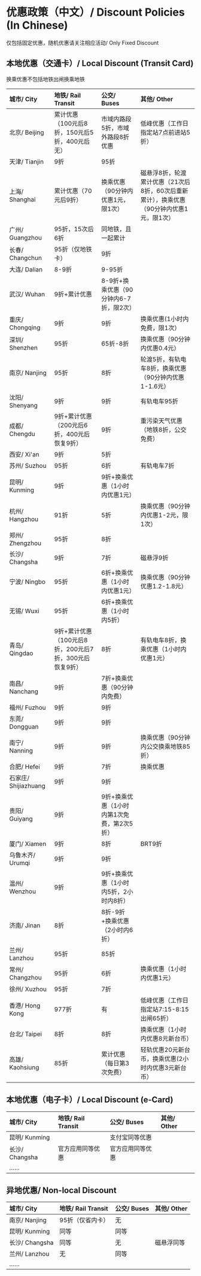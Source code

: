 # 优惠政策（中文）/ Discount Policies (In Chinese)

仅包括固定优惠，随机优惠请关注相应活动/ Only Fixed Discount

## 本地优惠（交通卡）/ Local Discount (Transit Card)

换乘优惠不包括地铁出闸换乘地铁

| 城市/ City | 地铁/ Rail Transit | 公交/ Buses | 其他/ Other | 
| :- | :- | :- | :- |
| 北京/ Beijing | 累计优惠（100元后8折，150元后5折，400元后无） | 市域内路段5折，市域外路段8折优惠 | 低峰优惠（工作日指定站7点前进站5折） |
| 天津/ Tianjin | 9折 | 95折 |
| 上海/ Shanghai | 累计优惠（70元后9折） | 换乘优惠（90分钟内优惠1元，限1次） | 磁悬浮8折，轮渡累计优惠（21次后8折，60次后重新累计），换乘优惠（90分钟内优惠1元，限1次） |
| 广州/ Guangzhou | 95折，15次后6折 | 同地铁，且一起累计 |
| 长春/ Changchun | 95折（仅地铁卡） | 9折 |
| 大连/ Dalian | 8-9折 | 9-95折 |
| 武汉/ Wuhan | 9折+累计优惠 | 8-9折+换乘优惠（90分钟内6-7折，限2次） |
| 重庆/ Chongqing | 9折 | 9折 | 换乘优惠(1小时内免费，限1次） |
| 深圳/ Shenzhen | 95折 | 65折-8折 | 换乘优惠（90分钟内优惠0.4元） |
| 南京/ Nanjing | 95折 | 8折 | 轮渡5折，有轨电车8折，换乘优惠（90分钟内优惠1-1.6元） |
| 沈阳/ Shenyang | 9折 | 9折 | 有轨电车95折 |
| 成都/ Chengdu | 9折+累计优惠（200元后6折，400元后恢复9折） | 9折 | 重污染天气优惠（地铁8折，公交免费） |
| 西安/ Xi'an | 9折 | 5折 |
| 苏州/ Suzhou | 95折 | 6折 | 有轨电车7折 |
| 昆明/ Kunming | 9折 | 9折+换乘优惠（1小时内优惠1元） |
| 杭州/ Hangzhou | 91折 | 5折 | 换乘优惠（90分钟内优惠1-2元，限1次） |
| 郑州/ Zhengzhou | 95折 | 8折 |
| 长沙/ Changsha | 9折 | 7折 | 磁悬浮9折 |
| 宁波/ Ningbo | 95折 | 6折+换乘优惠（1小时内优惠1元） | 换乘优惠（90分钟优惠1.2-1.8元） |
| 无锡/ Wuxi | 95折 | 6折+换乘优惠（1小时内5折） |
| 青岛/ Qingdao | 9折+累计优惠（100元后8折，200元后7折，300元后恢复9折） | 8折 | 有轨电车8折，换乘优惠（1小时内优惠1元）
| 南昌/ Nanchang | 9折 | 7折+换乘优惠（90分钟内免费） | |
| 福州/ Fuzhou | 9折 | 9折 | |
| 东莞/ Dongguan | 9折 | 9折 | |
| 南宁/ Nanning | 9折 | 9折 | 换乘优惠（90分钟内公交换乘地铁85折）
| 合肥/ Hefei | 9折 | 7折 | 换乘优惠 |
| 石家庄/ Shijiazhuang | 9折 | 9折 | |
| 贵阳/ Guiyang | 9折 | 9折+换乘优惠（1小时内第1次免费，第2次5折） | |
| 厦门/ Xiamen | 9折 | 8折 | BRT9折 |
| 乌鲁木齐/ Urumqi | 9折 | 9折 | |
| 温州/ Wenzhou | 9折 | 9折+换乘优惠（1小时内5折，2小时内8折） | |
| 济南/ Jinan | 8折 | 8折-9折+换乘优惠（2小时内6折） | |
| 兰州/ Lanzhou | 95折 | 85折 |
| 常州/ Changzhou | 95折 | 6折 | 换乘优惠（1小时内优惠1元） |
| 徐州/ Xuzhou | 95折 | 7折 |
| 香港/ Hong Kong | 977折 | 有 | 低峰优惠（工作日指定站7:15-8:15出闸65折）
| 台北/ Taipei | 8折 | 8折 | 换乘优惠（1小时内优惠8元新台币） |
| 高雄/ Kaohsiung | 85折 | 累计优惠（每日第3次免费） | 轻轨优惠20元新台币，换乘优惠(2小时内优惠3元新台币） |

## 本地优惠（电子卡）/ Local Discount (e-Card)
| 城市/ City | 地铁/ Rail Transit | 公交/ Buses | 其他/ Other |
| :- | :- | :- | :- |
| 昆明/ Kunming | | 支付宝同等优惠 |
| 长沙/ Changsha | 官方应用同等优惠 | 官方应用同等优惠 |
| …… |

## 异地优惠/ Non-local Discount
| 城市/ City | 地铁/ Rail Transit | 公交/ Buses | 其他/ Other | 
| :- | :- | :- | :- |
| 南京/ Nanjing | 95折（仅省内卡） | 无 |
| 昆明/ Kunming | 同等 | 同等 |
| 长沙/ Changsha | 同等 | 无 | 磁悬浮同等 |
| 兰州/ Lanzhou | 无 | 同等 |
| …… |
